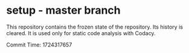 # setup - master branch

This repository contains the frozen state of the repository.
Its history is cleared. It is used only for static code
analysis with Codacy.

Commit Time: 1724317657